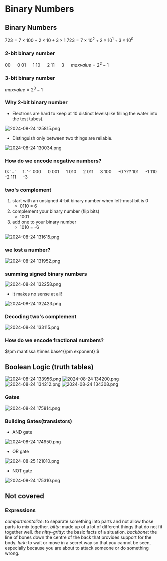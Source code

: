 # Binary Numbers
## Binary Numbers
$723 = 7 \times 100 + 2 \times 10 + 3 \times 1$
$723 = 7 \times 10^2 + 2 \times 10^1 + 3 \times 10^0$
### 2-bit binary number
00 &#8195; 0
01 &#8195; 1
10 &#8195; 2
11 &#8195; 3 &#8195; $max value = 2^2 - 1$
### 3-bit binary number
$max value = 2^3 - 1$
### Why 2-bit binary number
- Electrons are hard to keep at 10 distinct levels(like filling the water into the test tubes).

![ 2024-08-24 125815.png](https://s2.loli.net/2024/08/24/HMYxeaRjhbl5iWf.png)
- Distinguish only between two things are reliable.

![ 2024-08-24 130034.png](https://s2.loli.net/2024/08/24/gjEFlOxG58cM7CS.png) 
### How do we encode negative numbers?
0: '+' &#8195; 1: '-'
000 &#8195; 0
001 &#8195; 1
010 &#8195; 2
011 &#8195; 3
100 &#8195; -0 ???
101 &#8195; -1
110 &#8195; -2
111 &#8195; -3
### two's complement
1. start with an unsigned 4-bit binary number when left-most bit is 0
    - 0110 = 6
2. complement your binary number (flip bits)
    - 1001
3. add one to your binary number
    - 1010 = -6

![ 2024-08-24 131615.png](https://s2.loli.net/2024/08/24/uE7ZoFXnUJY5rwj.png)
### we lost a number?
![ 2024-08-24 131952.png](https://s2.loli.net/2024/08/24/oxABEd6kC5qVL1S.png)
### summing signed binary numbers
![ 2024-08-24 132258.png](https://s2.loli.net/2024/08/24/2dCBDzauj1rSXY3.png)
- It makes no sense at all!

![ 2024-08-24 132423.png](https://s2.loli.net/2024/08/24/MKzviT7e5OBCkZX.png)
### Decoding two's complement
![ 2024-08-24 133115.png](https://s2.loli.net/2024/08/24/9mS62Ru71TlF3Dx.png)
### How do we encode fractional numbers?
$\pm mantissa \times base^{\pm exponent} $
## Boolean Logic (truth tables)
![ 2024-08-24 133956.png](https://s2.loli.net/2024/08/24/D3fSKUMgjoOQsCV.png)
![ 2024-08-24 134200.png](https://s2.loli.net/2024/08/24/9WoE63ewdTjfvQH.png)
![ 2024-08-24 134212.png](https://s2.loli.net/2024/08/24/2zLuCF9MtvPVprj.png)
![ 2024-08-24 134308.png](https://s2.loli.net/2024/08/24/bT8l9kpROAW2XyN.png)
### Gates
![ 2024-08-24 175814.png](https://s2.loli.net/2024/08/25/Wc9qkoE5Qh2HSMG.png)
### Building Gates(transistors)
- AND gate

![ 2024-08-24 174950.png](https://s2.loli.net/2024/08/25/45BFOqyCZk1QfnU.png)
- OR gate

![ 2024-08-25 121010.png](https://s2.loli.net/2024/08/25/EDHc81bnRBSG4w5.png)
- NOT gate

![ 2024-08-24 175310.png](https://s2.loli.net/2024/08/25/AaYmpgKcbGw2xC9.png)
## Not covered
### Expressions
*compartmentalize*: to separate something into parts and not allow those parts to mix together. 
*bitty*: made up of a lot of different things that do not fit together well. 
*the nitty-gritty*: the basic facts of a situation. 
*backbone*: the line of bones down the centre of the back that provides support for the body. 
*lurk*: to wait or move in a secret way so that you cannot be seen, especially because you are about to attack someone or do something wrong. 